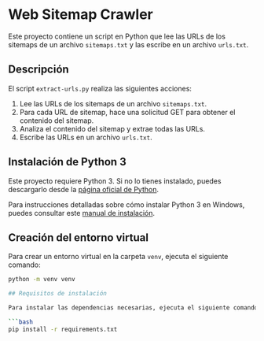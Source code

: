 # Web Sitemap Crawler

Este proyecto contiene un script en Python que lee las URLs de los sitemaps de un archivo `sitemaps.txt` y las escribe en un archivo `urls.txt`.

## Descripción

El script `extract-urls.py` realiza las siguientes acciones:

1. Lee las URLs de los sitemaps de un archivo `sitemaps.txt`.
2. Para cada URL de sitemap, hace una solicitud GET para obtener el contenido del sitemap.
3. Analiza el contenido del sitemap y extrae todas las URLs.
4. Escribe las URLs en un archivo `urls.txt`.

## Instalación de Python 3

Este proyecto requiere Python 3. Si no lo tienes instalado, puedes descargarlo desde la [página oficial de Python](https://www.python.org/downloads/).

Para instrucciones detalladas sobre cómo instalar Python 3 en Windows, puedes consultar este [manual de instalación](https://misterdigital.es/instalando-python-3-en-windows/).

## Creación del entorno virtual

Para crear un entorno virtual en la carpeta `venv`, ejecuta el siguiente comando:

```bash
python -m venv venv

## Requisitos de instalación

Para instalar las dependencias necesarias, ejecuta el siguiente comando:

```bash
pip install -r requirements.txt